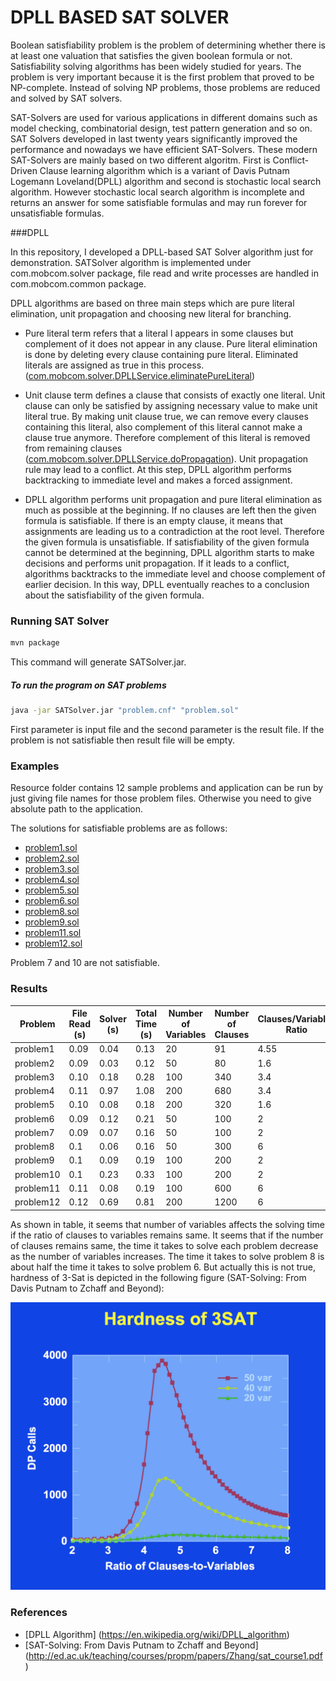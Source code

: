 # DPLL BASED SAT SOLVER


Boolean satisfiability problem is the problem of determining whether there is at least one valuation that satisfies the given boolean formula or not. Satisfiability solving algorithms has been widely studied for years. The problem is very important because it is the first problem that proved to be NP-complete. Instead of solving NP problems, those problems are reduced and solved by SAT solvers. 

SAT-Solvers are used for various applications in different domains such as model checking, combinatorial design, test pattern generation and so on. SAT Solvers developed in last twenty years significantly improved the performance and nowadays we have efficient SAT-Solvers. These modern SAT-Solvers are mainly based on two different algoritm. First is Conflict-Driven Clause learning algorithm which is a variant of Davis Putnam Logemann Loveland(DPLL) algorithm and second is stochastic local search algorithm. However stochastic local search algorithm is incomplete and returns an answer for some satisfiable formulas and may run forever for unsatisfiable formulas. 

###DPLL

In this repository, I developed a DPLL-based SAT Solver algorithm just for demonstration. SATSolver algorithm is implemented under com.mobcom.solver package, file read and write processes are handled in com.mobcom.common package.

DPLL algorithms are based on three main steps which are pure literal elimination, unit propagation and choosing new literal for branching.

* Pure literal term refers that a literal l appears in some clauses but complement of it does not appear in any clause. Pure literal elimination is done by deleting every clause containing pure literal. Eliminated literals are assigned as true in this process.([com.mobcom.solver.DPLLService.eliminatePureLiteral](src/main/java/com/mobcom/solver/DPLLService.java))

* Unit clause term defines a clause that consists of exactly one literal. Unit clause can only be satisfied by assigning necessary value to make unit literal true. By making unit clause true, we can remove every clauses containing this literal, also complement of this literal cannot make a clause true anymore. Therefore complement of this literal is removed from remaining clauses ([com.mobcom.solver.DPLLService.doPropagation](src/main/java/com/mobcom/solver/DPLLService.java)). Unit propagation rule may lead to a conflict. At this step, DPLL algorithm performs backtracking to immediate level and makes a forced assignment. 

* DPLL algorithm performs unit propagation and pure literal elimination as much as possible at the beginning. If no clauses are left then the given formula is satisfiable. If there is an empty clause, it means that assignments are leading us to a contradiction at the root level. Therefore the given formula is unsatisfiable. If satisfiability of the given formula cannot be determined at the beginning, DPLL algorithm starts to make decisions and performs unit propagation. If it leads to a conflict, algorithms backtracks to the immediate level and choose complement of earlier decision. In this way, DPLL eventually reaches to a conclusion about the satisfiability of the given formula.


### Running SAT Solver

```sh
mvn package
```

This command will generate SATSolver.jar.

##### To run the program on SAT problems
```sh
java -jar SATSolver.jar "problem.cnf" "problem.sol"
```
First parameter is input file and the second parameter is the result file. If the problem is not satisfiable then result file will be empty. 

### Examples

Resource folder contains 12 sample problems and application can be run by just giving file names for those problem files. Otherwise you need to give absolute path to the application.

The solutions for satisfiable problems are as follows:

* [problem1.sol](problem1.sol) 
* [problem2.sol](problem2.sol)
* [problem3.sol](problem3.sol)
* [problem4.sol](problem4.sol)
* [problem5.sol](problem5.sol)
* [problem6.sol](problem6.sol)
* [problem8.sol](problem8.sol)
* [problem9.sol](problem9.sol)
* [problem11.sol](problem11.sol)
* [problem12.sol](problem12.sol)

Problem 7 and 10 are not satisfiable.


### Results

Problem       | File Read (s) | Solver (s)    | Total Time (s) | Number of Variables  | Number of Clauses   | Clauses/Variables Ratio  
------------- | ------------- | ------------- | -------------  | -------------      | -------------         | -------------         
problem1      | 0.09          | 0.04          | 0.13           | 20                 | 91                    | 4.55                   
problem2      | 0.09          | 0.03          | 0.12           | 50                 | 80                    | 1.6                   
problem3      | 0.10          | 0.18          | 0.28           | 100                | 340                   | 3.4                   
problem4      | 0.11          | 0.97          | 1.08           | 200                | 680                   | 3.4                   
problem5      | 0.10          | 0.08          | 0.18           | 200                | 320                   | 1.6              
problem6      | 0.09          | 0.12          | 0.21           | 50                 | 100                   | 2                   
problem7      | 0.09          | 0.07          | 0.16           | 50                 | 100                   | 2                   
problem8      | 0.1           | 0.06          | 0.16           | 50                 | 300                   | 6                   
problem9      | 0.1           | 0.09          | 0.19           | 100                | 200                   | 2                   
problem10     | 0.1           | 0.23          | 0.33           | 100                | 200                   | 2                   
problem11     | 0.11          | 0.08          | 0.19           | 100                | 600                   | 6                   
problem12     | 0.12          | 0.69          | 0.81           | 200                | 1200                  | 6                  

As shown in table, it seems that number of variables affects the solving time if the ratio of clauses to variables remains same.
It seems that if the number of clauses remains same, the time it takes to solve each problem decrease as the number of variables increases. The time it takes to solve problem 8 is about half the time it takes to solve problem 6. But actually this is not true, hardness of 3-Sat is depicted in the following figure (SAT-Solving: From Davis Putnam to Zchaff and Beyond):

![Hardness of 3-Sat](hardness-3sat.png)

### References

* [DPLL Algorithm] (https://en.wikipedia.org/wiki/DPLL_algorithm)
* [SAT-Solving: From Davis Putnam to Zchaff and Beyond] (http://ed.ac.uk/teaching/courses/propm/papers/Zhang/sat_course1.pdf)

              
